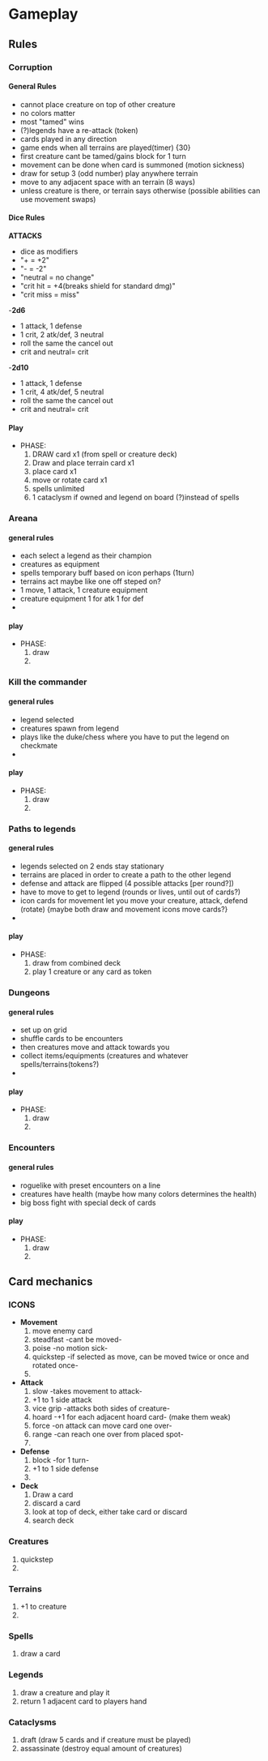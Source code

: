 # Gameplay

## Rules

### Corruption
#### General Rules
- cannot place creature on top of other creature
- no colors matter
- most "tamed" wins
- (?)legends have a re-attack (token)
- cards played in any direction
- game ends when all terrains are played(timer) {30}
- first creature cant be tamed/gains block for 1 turn
- movement can be done when card is summoned (motion sickness)
- draw for setup 3 (odd number) play anywhere terrain 
- move to any adjacent space with an terrain (8 ways)
- unless creature is there, or terrain says otherwise (possible abilities can use movement swaps)


#### Dice Rules
**ATTACKS**
- dice as modifiers
- "+ = +2"
- "- = -2"
- "neutral = no change"
- "crit hit = +4(breaks shield for standard dmg)"
- "crit miss = miss"

-**2d6**
- 1 attack, 1 defense
- 1 crit, 2 atk/def, 3 neutral
- roll the same the cancel out
- crit and neutral= crit

-**2d10**
- 1 attack, 1 defense
- 1 crit, 4 atk/def, 5 neutral
- roll the same the cancel out
- crit and neutral= crit

#### Play
- PHASE:
  1. DRAW card x1 (from spell or creature deck)
  2. Draw and place terrain card x1 
  3. place card x1 
  4. move or rotate card x1 
  5. spells unlimited 
  6. 1 cataclysm if owned and legend on board (?)instead of spells

### Areana
#### general rules
- each select a legend as their champion
- creatures as equipment
- spells temporary buff based on icon perhaps (1turn)
- terrains act maybe like one off steped on?
- 1 move, 1 attack, 1 creature equipment
- creature equipment 1 for atk 1 for def
- 

#### play
- PHASE:
  1. draw
  2. 

### Kill the commander
#### general rules
- legend selected
- creatures spawn from legend
- plays like the duke/chess where you have to put the legend on checkmate
- 

#### play
- PHASE:
  1. draw
  2.  


### Paths to legends
#### general rules
- legends selected on 2 ends stay stationary
- terrains are placed in order to create a path to the other legend
- defense and attack are flipped (4 possible attacks [per round?])
- have to move to get to legend (rounds or lives, until out of cards?)
- icon cards for movement let you move your creature, attack, defend (rotate) {maybe both draw and movement icons move cards?}
- 

#### play
- PHASE:
  1. draw from combined deck
  2. play 1 creature or any card as token

### Dungeons
#### general rules 
- set up on grid
- shuffle cards to be encounters
- then creatures move and attack towards you
- collect items/equipments (creatures and whatever spells/terrains(tokens?)
- 

#### play
- PHASE:
  1. draw
  2. 

### Encounters
#### general rules
- roguelike with preset encounters on a line
- creatures have health (maybe how many colors determines the health)
- big boss fight with special deck of cards

#### play
- PHASE:
  1. draw
  2. 


## Card mechanics

### ICONS
- **Movement**
  1. move enemy card
  2. steadfast -cant be moved-
  3. poise -no motion sick-
  4. quickstep -if selected as move, can be moved twice or once and rotated once-
  5. 
- **Attack**
  1. slow -takes movement to attack- 
  2. +1 to 1 side attack
  3. vice grip -attacks both sides of creature-
  4. hoard -+1 for each adjacent hoard card- (make them weak)
  5. force -on attack can move card one over-
  6. range -can reach one over from placed spot-
  7. 
- **Defense**
  1. block -for 1 turn-
  2. +1 to 1 side defense
  3. 
- **Deck**
  1. Draw a card
  2. discard a card
  3. look at top of deck, either take card or discard
  4. search deck

### Creatures
  1. quickstep
  2. 

### Terrains
  1. +1 to creature
  2. 


### Spells
  1. draw a card

### Legends
  1. draw a creature and play it
  2. return 1 adjacent card to players hand

### Cataclysms
  1. draft (draw 5 cards and if creature must be played)
  2. assassinate (destroy equal amount of creatures)
